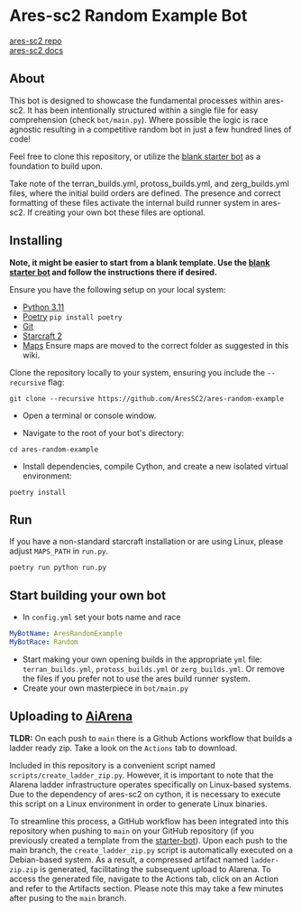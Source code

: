 # Ares-sc2 Random Example Bot

[ares-sc2 repo](https://github.com/AresSC2/ares-sc2) <br>
[ares-sc2 docs](https://aressc2.github.io/ares-sc2/index.html)

## About
This bot is designed to showcase the fundamental processes within ares-sc2. It has been 
intentionally structured within a single file for easy comprehension (check `bot/main.py`). Where
possible the logic is race agnostic resulting in a competitive random bot in just a few 
hundred lines of code!

Feel free to 
clone this repository, or utilize the [blank starter bot](https://github.com/AresSC2/ares-sc2-starter-bot) 
as a foundation to build upon.

Take note of the terran_builds.yml, protoss_builds.yml, and zerg_builds.yml files, where 
the initial build orders are defined. The presence and correct formatting of these 
files activate the internal build runner system in ares-sc2. If creating your own bot
these files are optional.

## Installing

<b>Note, it might be easier to start from a blank template. Use the
[blank starter bot](https://github.com/AresSC2/ares-sc2-starter-bot)
and follow the instructions there if desired.</b>

Ensure you have the following setup on your local system:
- [Python 3.11](https://www.python.org/downloads/release/python-3110/) 
- [Poetry](https://python-poetry.org/) `pip install poetry`
- [Git](https://git-scm.com/)
- [Starcraft 2](https://starcraft2.com/en-gb/)
- [Maps](https://sc2ai.net/wiki/maps/) Ensure maps are moved to the correct folder as suggested in this wiki.

Clone the repository locally to your system, ensuring you include the `--recursive` flag:

`git clone --recursive https://github.com/AresSC2/ares-random-example`

 - Open a terminal or console window.

 - Navigate to the root of your bot's directory:

`cd ares-random-example`

 - Install dependencies, compile Cython, and create a new isolated virtual environment:

`poetry install`

## Run

If you have a non-standard starcraft installation or are using Linux, please adjust `MAPS_PATH` in `run.py`.

`poetry run python run.py`

## Start building your own bot

- In `config.yml` set your bots name and race
```yml
MyBotName: AresRandomExample
MyBotRace: Random
```
- Start making your own opening builds in the appropriate `yml` file: 
`terran_builds.yml`, `protoss_builds.yml` or `zerg_builds.yml`. Or remove the files
if you prefer not to use the ares build runner system.
- Create your own masterpiece in `bot/main.py`

## Uploading to [AiArena](https://www.sc2ai.com)

<b>TLDR:</b> On each push to `main` there is a Github Actions workflow that builds a ladder ready zip. Take a 
look on the `Actions` tab to download.

Included in this repository is a convenient script named `scripts/create_ladder_zip.py`. 
However, it is important to note that the AIarena ladder infrastructure operates specifically 
on Linux-based systems. Due to the dependency of ares-sc2 on cython, it is necessary to execute 
this script on a Linux environment in order to generate Linux binaries.

To streamline this process, a GitHub workflow has been integrated into this repository when pushing to `main` 
on your GitHub repository (if you previously created a template from the 
[starter-bot](https://github.com/AresSC2/ares-sc2-starter-bot)). 
Upon each push to the main branch, the `create_ladder_zip.py` script is automatically executed on a 
Debian-based system. As a result, a compressed artifact named `ladder-zip.zip` is generated, 
facilitating the subsequent upload to AIarena. To access the generated file, navigate to the Actions tab, 
click on an Action and refer to the Artifacts section. Please note this may take a few
minutes after pusing to the `main` branch.

